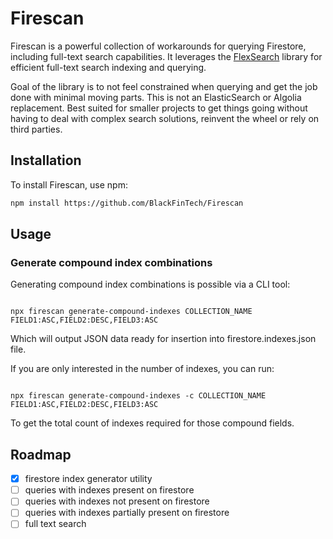 # Firescan

Firescan is a powerful collection of workarounds for querying Firestore, including full-text search capabilities. It leverages the [FlexSearch](https://github.com/nextapps-de/flexsearch) library for efficient full-text search indexing and querying.

Goal of the library is to not feel constrained when querying and get the job done with minimal moving parts. This is not an ElasticSearch or Algolia replacement. Best suited for smaller projects to get things going without having to deal with complex search solutions, reinvent the wheel or rely on third parties.

## Installation

To install Firescan, use npm:

```sh
npm install https://github.com/BlackFinTech/Firescan
```

## Usage

### Generate compound index combinations

Generating compound index combinations is possible via a CLI tool:

```

npx firescan generate-compound-indexes COLLECTION_NAME FIELD1:ASC,FIELD2:DESC,FIELD3:ASC

```

Which will output JSON data ready for insertion into firestore.indexes.json file.

If you are only interested in the number of indexes, you can run:

```

npx firescan generate-compound-indexes -c COLLECTION_NAME FIELD1:ASC,FIELD2:DESC,FIELD3:ASC

```

To get the total count of indexes required for those compound fields.

## Roadmap

- [x] firestore index generator utility
- [ ] queries with indexes present on firestore
- [ ] queries with indexes not present on firestore
- [ ] queries with indexes partially present on firestore
- [ ] full text search